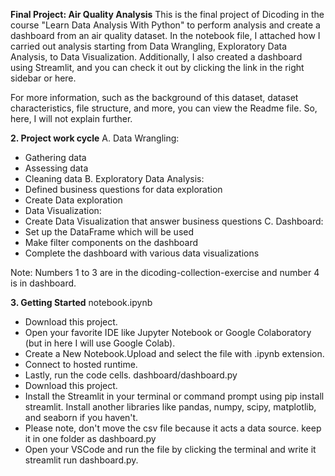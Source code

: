 **Final Project: Air Quality Analysis**
This is the final project of Dicoding in the course "Learn Data Analysis With Python" to perform analysis and create a dashboard from an air quality dataset. In the notebook file, I attached how I carried out analysis starting from Data Wrangling, Exploratory Data Analysis, to Data Visualization. Additionally, I also created a dashboard using Streamlit, and you can check it out by clicking the link in the right sidebar or here.

For more information, such as the background of this dataset, dataset characteristics, file structure, and more, you can view the Readme file. So, here, I will not explain further.

**2. Project work cycle**
A. Data Wrangling:
- Gathering data
- Assessing data
- Cleaning data
B. Exploratory Data Analysis:
- Defined business questions for data exploration
- Create Data exploration
- Data Visualization:
- Create Data Visualization that answer business questions
C. Dashboard:
- Set up the DataFrame which will be used
- Make filter components on the dashboard
- Complete the dashboard with various data visualizations
  
Note: Numbers 1 to 3 are in the dicoding-collection-exercise and number 4 is in dashboard.

**3. Getting Started**
notebook.ipynb
- Download this project.
- Open your favorite IDE like Jupyter Notebook or Google Colaboratory (but in here I will use Google Colab).
- Create a New Notebook.Upload and select the file with .ipynb extension.
- Connect to hosted runtime.
- Lastly, run the code cells.
  dashboard/dashboard.py
- Download this project.
- Install the Streamlit in your terminal or command prompt using pip install streamlit. Install another libraries like pandas, numpy, scipy, matplotlib, and seaborn if you haven't.
- Please note, don't move the csv file because it acts a data source. keep it in one folder as dashboard.py
- Open your VSCode and run the file by clicking the terminal and write it streamlit run dashboard.py.
  
